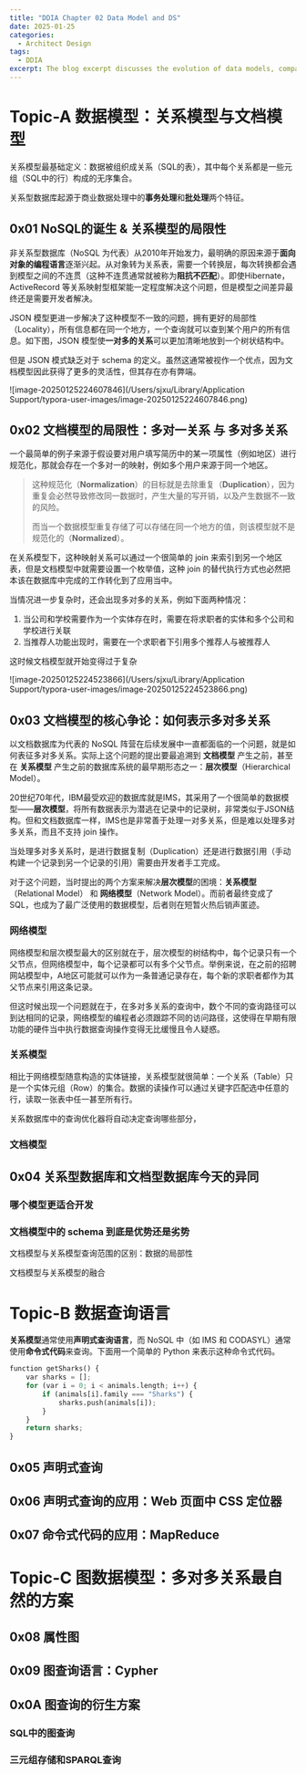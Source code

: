 ```yaml
---
title: "DDIA Chapter 02 Data Model and DS"
date: 2025-01-25
categories:
  - Architect Design
tags:
  - DDIA
excerpt: The blog excerpt discusses the evolution of data models, comparing relational and document models, highlighting the limitations of each, and exploring the rise of NoSQL and graph data models for handling complex relationships like many-to-many.
---
```



# Topic-A 数据模型：关系模型与文档模型

关系模型最基础定义：数据被组织成关系（SQL的表），其中每个关系都是一些元组（SQL中的行）构成的无序集合。

关系型数据库起源于商业数据处理中的**事务处理**和**批处理**两个特征。

## 0x01 NoSQL的诞生 & 关系模型的局限性

非关系型数据库（NoSQL 为代表）从2010年开始发力，最明确的原因来源于**面向对象的编程语言**逐渐兴起。从对象转为关系表，需要一个转换层，每次转换都会遇到模型之间的不连贯（这种不连贯通常就被称为**阻抗不匹配**）。即使Hibernate，ActiveRecord 等关系映射型框架能一定程度解决这个问题，但是模型之间差异最终还是需要开发者解决。

JSON 模型更进一步解决了这种模型不一致的问题，拥有更好的局部性（Locality），所有信息都在同一个地方，一个查询就可以查到某个用户的所有信息。如下图，JSON 模型使**一对多的关系**可以更加清晰地放到一个树状结构中。

但是 JSON 模式缺乏对于 schema 的定义。虽然这通常被视作一个优点，因为文档模型因此获得了更多的灵活性，但其存在亦有弊端。

![image-20250125224607846](/Users/sjxu/Library/Application Support/typora-user-images/image-20250125224607846.png)



## 0x02 文档模型的局限性：多对一关系 与 多对多关系

一个最简单的例子来源于假设要对用户填写简历中的某一项属性（例如地区）进行规范化，那就会存在一个多对一的映射，例如多个用户来源于同一个地区。

> 这种规范化（**Normalization**）的目标就是去除重复（**Duplication**），因为重复会必然导致修改同一数据时，产生大量的写开销，以及产生数据不一致的风险。
>
> 而当一个数据模型重复存储了可以存储在同一个地方的值，则该模型就不是规范化的（**Normalized**）。

在关系模型下，这种映射关系可以通过一个很简单的 join 来索引到另一个地区表，但是文档模型中就需要设置一个枚举值，这种 join 的替代执行方式也必然把本该在数据库中完成的工作转化到了应用当中。

当情况进一步复杂时，还会出现多对多的关系，例如下面两种情况：

1. 当公司和学校需要作为一个实体存在时，需要在将求职者的实体和多个公司和学校进行关联
2. 当推荐人功能出现时，需要在一个求职者下引用多个推荐人与被推荐人

这时候文档模型就开始变得过于复杂

![image-20250125224523866](/Users/sjxu/Library/Application Support/typora-user-images/image-20250125224523866.png)



## 0x03 文档模型的核心争论：如何表示多对多关系

以文档数据库为代表的 NoSQL 阵营在后续发展中一直都面临的一个问题，就是如何表征多对多关系。实际上这个问题的提出要最追溯到 **文档模型** 产生之前，甚至在 **关系模型** 产生之前的数据库系统的最早期形态之一：**层次模型**（Hierarchical Model）。

20世纪70年代，IBM最受欢迎的数据库就是IMS，其采用了一个很简单的数据模型——**层次模型**，将所有数据表示为潜逃在记录中的记录树，非常类似于JSON结构。但和文档数据库一样，IMS也是非常善于处理一对多关系，但是难以处理多对多关系，而且不支持 join 操作。

当处理多对多关系时，是进行数据复制（Duplication）还是进行数据引用（手动构建一个记录到另一个记录的引用）需要由开发者手工完成。

对于这个问题，当时提出的两个方案来解决**层次模型**的困境：**关系模型**（Relational Model） 和 **网络模型**（Network Model）。而前者最终变成了 SQL，也成为了最广泛使用的数据模型，后者则在短暂火热后销声匿迹。

### 网络模型

网络模型和层次模型最大的区别就在于，层次模型的树结构中，每个记录只有一个父节点，但网络模型中，每个记录都可以有多个父节点。举例来说，在之前的招聘网站模型中，A地区可能就可以作为一条普通记录存在，每个新的求职者都作为其父节点来引用这条记录。

但这时候出现一个问题就在于，在多对多关系的查询中，数个不同的查询路径可以到达相同的记录，网络模型的编程者必须跟踪不同的访问路径，这使得在早期有限功能的硬件当中执行数据查询操作变得无比缓慢且令人疑惑。

### 关系模型

相比于网络模型随意构造的实体链接，关系模型就很简单：一个关系（Table）只是一个实体元组（Row）的集合。数据的读操作可以通过关键字匹配选中任意的行，读取一张表中任一甚至所有行。

关系数据库中的查询优化器将自动决定查询哪些部分，

### 文档模型

## 0x04 关系型数据库和文档型数据库今天的异同

### 哪个模型更适合开发

### 文档模型中的 schema 到底是优势还是劣势

文档模型与关系模型查询范围的区别：数据的局部性

文档模型与关系模型的融合

# Topic-B 数据查询语言

**关系模型**通常使用**声明式查询语言**，而 NoSQL 中（如 IMS 和 CODASYL）通常使用**命令式代码**来查询。下面用一个简单的 Python 来表示这种命令式代码。

```python
function getSharks() {
    var sharks = [];
    for (var i = 0; i < animals.length; i++) {
        if (animals[i].family === "Sharks") {
            sharks.push(animals[i]);
        }
    }
    return sharks;
}
```

## 0x05 声明式查询

## 0x06 声明式查询的应用：Web 页面中 CSS 定位器

## 0x07 命令式代码的应用：MapReduce

# Topic-C 图数据模型：多对多关系最自然的方案

## 0x08 属性图

## 0x09 图查询语言：Cypher

## 0x0A 图查询的衍生方案

### SQL中的图查询

### 三元组存储和SPARQL查询
